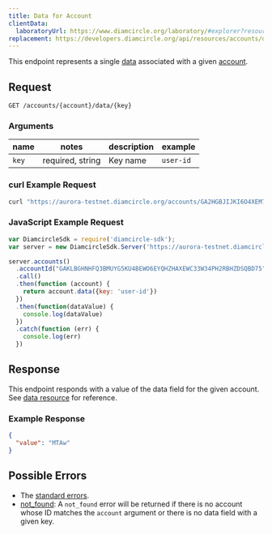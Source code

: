 ```yaml
---
title: Data for Account
clientData:
  laboratoryUrl: https://www.diamcircle.org/laboratory/#explorer?resource=data&endpoint=for_account
replacement: https://developers.diamcircle.org/api/resources/accounts/data/
---
```


This endpoint represents a single [data](../resources/data.md) associated with a given [account](../resources/account.md).

## Request

```
GET /accounts/{account}/data/{key}
```

### Arguments

| name     | notes                          | description                                                      | example                                                   |
| ------   | -------                        | -----------                                                      | -------                                                   |
| `key`| required, string               | Key name | `user-id`|

### curl Example Request

```sh
curl "https://aurora-testnet.diamcircle.org/accounts/GA2HGBJIJKI6O4XEM7CZWY5PS6GKSXL6D34ERAJYQSPYA6X6AI7HYW36/data/user-id"
```

### JavaScript Example Request

```javascript
var DiamcircleSdk = require('diamcircle-sdk');
var server = new DiamcircleSdk.Server('https://aurora-testnet.diamcircle.org');

server.accounts()
  .accountId("GAKLBGHNHFQ3BMUYG5KU4BEWO6EYQHZHAXEWC33W34PH2RBHZDSQBD75")
  .call()
  .then(function (account) {
    return account.data({key: 'user-id'})
  })
  .then(function(dataValue) {
    console.log(dataValue)
  })
  .catch(function (err) {
    console.log(err)
  })
```

## Response

This endpoint responds with a value of the data field for the given account. See [data resource](../resources/data.md) for reference.

### Example Response

```json
{
  "value": "MTAw"
}
```

## Possible Errors

- The [standard errors](../errors.md#Standard-Errors).
- [not_found](../errors/not-found.md): A `not_found` error will be returned if there is no account whose ID matches the `account` argument or there is no data field with a given key.
